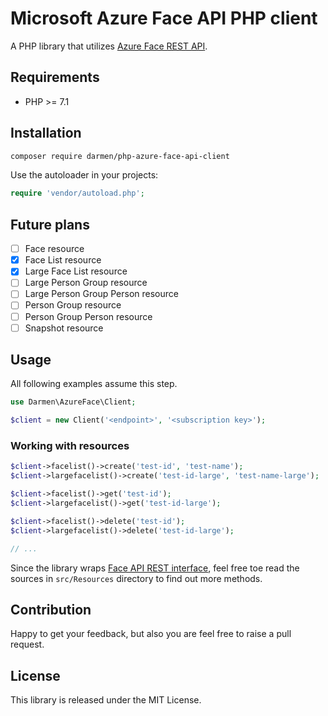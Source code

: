 # Microsoft Azure Face API PHP client

A PHP library that utilizes [Azure Face REST API](https://docs.microsoft.com/en-us/rest/api/face/).

## Requirements

* PHP >= 7.1

## Installation

```bash
composer require darmen/php-azure-face-api-client
```

Use the autoloader in your projects:

```php
require 'vendor/autoload.php';
```

## Future plans
- [ ] Face resource 
- [x] Face List resource
- [x] Large Face List resource
- [ ] Large Person Group resource 
- [ ] Large Person Group Person resource 
- [ ] Person Group resource 
- [ ] Person Group Person resource 
- [ ] Snapshot resource 

## Usage

All following examples assume this step.

```php
use Darmen\AzureFace\Client;

$client = new Client('<endpoint>', '<subscription key>');
```

### Working with resources
```php
$client->facelist()->create('test-id', 'test-name');
$client->largefacelist()->create('test-id-large', 'test-name-large');

$client->facelist()->get('test-id');
$client->largefacelist()->get('test-id-large');

$client->facelist()->delete('test-id');
$client->largefacelist()->delete('test-id-large');

// ...

```

Since the library wraps [Face API REST interface](https://docs.microsoft.com/en-us/rest/api/face/), feel free toe read the sources in `src/Resources` directory to find out more methods.

## Contribution

Happy to get your feedback, but also you are feel free to raise a pull request.

## License

This library is released under the MIT License.
